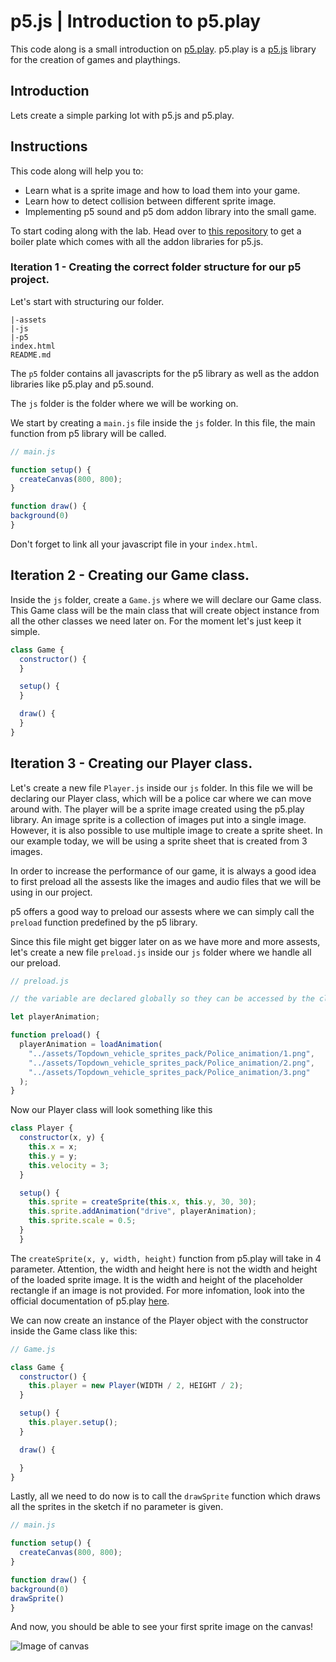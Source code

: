 # p5.js | Introduction to p5.play

This code along is a small introduction on [p5.play](https://molleindustria.github.io/p5.play/). p5.play is a [p5.js](http://p5js.org/) library for the creation of games and playthings.


## Introduction

Lets create a simple parking lot with p5.js and p5.play.

## Instructions

This code along will help you to:
- Learn what is a sprite image and how to load them into your game.
- Learn how to detect collision between different sprite image.
- Implementing p5 sound and p5 dom addon library into the small game.

To start coding along with the lab. Head over to [this repository](www.google.de) to get a boiler plate which comes with all the addon libraries for p5.js.

### Iteration 1 - Creating the correct folder structure for our p5 project.

Let's start with structuring our folder.

```
|-assets
|-js
|-p5
index.html
README.md
```

The ``p5`` folder contains all javascripts for the p5 library as well as the addon libraries like p5.play and p5.sound.

The ``js`` folder is the folder where we will be working on.

We start by creating a ``main.js`` file inside the ``js`` folder. In this file, the main function from p5 library will be called. 

```js
// main.js

function setup() {
  createCanvas(800, 800);
}

function draw() {
background(0)
}
```

Don't forget to link all your javascript file in your ``index.html``.

## Iteration 2 - Creating our Game class.
Inside the ``js`` folder, create a ``Game.js`` where we will declare our Game class.
This Game class will be the main class that will create object instance from all the other classes we need later on.
For the moment let's just keep it simple.

```js
class Game {
  constructor() {
  }

  setup() {
  }

  draw() {
  }
}
```

## Iteration 3 - Creating our Player class.
Let's create a new file ``Player.js`` inside our ``js`` folder. In this file we will be declaring our Player class, which will be a police car where we can move around with. The player will be a sprite image created using the p5.play library. 
An image sprite is a collection of images put into a single image. However, it is also possible to use multiple image to create a sprite sheet. In our example today, we will be using a sprite sheet that is created from 3 images.

In order to increase the performance of our game, it is always a good idea to first preload all the assests like the images and audio files that we will be using in our project.

p5 offers a good way to preload our assests where we can simply call the ``preload`` function predefined by the p5 library.

Since this file might get bigger later on as we have more and more assests, let's create a new file ``preload.js`` inside our ``js`` folder where we handle all our preload.

```js
// preload.js

// the variable are declared globally so they can be accessed by the classes that needed them.

let playerAnimation;

function preload() {
  playerAnimation = loadAnimation(
    "../assets/Topdown_vehicle_sprites_pack/Police_animation/1.png",
    "../assets/Topdown_vehicle_sprites_pack/Police_animation/2.png",
    "../assets/Topdown_vehicle_sprites_pack/Police_animation/3.png"
  );
}
```
Now our Player class will look something like this

```js
class Player {
  constructor(x, y) {
    this.x = x;
    this.y = y;
    this.velocity = 3;
  }

  setup() {
    this.sprite = createSprite(this.x, this.y, 30, 30);
    this.sprite.addAnimation("drive", playerAnimation);
    this.sprite.scale = 0.5;
  }
  }
```

The ``createSprite(x, y, width, height)`` function from p5.play will take in 4 parameter. Attention, the width and height here is not the width and height of the loaded sprite image. It is the width and height of the placeholder rectangle if an image is not provided. For more infomation, look into the official documentation of p5.play [here](https://molleindustria.github.io/p5.play/docs/classes/p5.play.html#method_createSprite).

We can now create an instance of the Player object with the constructor inside the Game class like this:

```js
// Game.js

class Game {
  constructor() {
    this.player = new Player(WIDTH / 2, HEIGHT / 2);
  }

  setup() {
    this.player.setup();
  }

  draw() {

  }
}
```

Lastly, all we need to do now is to call the ``drawSprite`` function which draws all the sprites in the sketch if no parameter is given.

```js
// main.js

function setup() {
  createCanvas(800, 800);
}

function draw() {
background(0)
drawSprite()
}
```

And now, you should be able to see your first sprite image on the canvas!

![Image of canvas](https://res.cloudinary.com/dvaul5gwx/image/upload/v1566483407/Screenshot_2019-08-22_at_4.10.49_PM.png)











